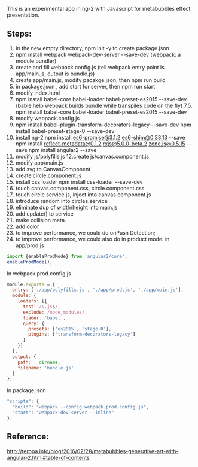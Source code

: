 This is an experimental app in ng-2 with Javascript for metabubbles effect presentation.


## Steps:
1. in the new empty directory, npm init -y to create package.json
2. npm install webpack webpack-dev-server --save-dev
(webpack: a module bundler)
3. create and fill webpack.config.js
(tell webpack entry point is app/main.js, output is bundle.js)
4. create app/main.js, modify pacakge.json, then npm run build
5. in package.json , add start for server, then npm run start
6. modify index.html
7. npm install babel-core babel-loader babel-preset-es2015 --save-dev
(bable help webpack builds bundle while transpiles code on the fly)
7.5. npm install babel-core babel-loader babel-preset-es2015 --save-dev
8. modify webpack.config.js
9. npm install babel-plugin-transform-decorators-legacy --save-dev
npm install babel-preset-stage-0 --save-dev
10. install ng-2
  npm install es6-promise@3.1.2 es6-shim@0.33.13 --save
  npm install reflect-metadata@0.1.2 rxjs@5.0.0-beta.2 zone.js@0.5.15 --save
  npm install angular2 --save
11. modify js/polyfills.js
12.create js/canvas.component.js
13. modify app/main.js
14. add svg to CanvasComponent
15. create circle.component.js
16. install css loader npm install css-loader --save-dev
17.  touch canvas.component.css, circle.component.css
18. touch circle.service.js, inject into canvas.component.js
19. introduce random into circles.service
20. eliminate dup of width/height into main.js
21. add  update() to service
22. make collision meta.
23. add color
24. to improve performance, we could do onPush Detection;
25. to improve performance, we could also do in product mode:
in app/prod.js
```javascript
import {enableProdMode} from 'angular2/core';
enableProdMode();
```
In webpack.prod.config.js
```javascript
module.exports = {
  entry: ['./app/polyfills.js', './app/prod.js', './app/main.js'],
  module: {
    loaders: [{
      test: /\.js$/,
      exclude: /node_modules/,
      loader: 'babel',
      query: {
        presets: ['es2015', 'stage-0'],
        plugins: ['transform-decorators-legacy']
      }
    }]
  },
  output: {
    path: __dirname,
    filename: 'bundle.js'
  }
};
```
In package.json
```javascript
"scripts": {
  "build": "webpack --config webpack.prod.config.js",
  "start": "webpack-dev-server --inline"
},
```

## Reference:
http://teropa.info/blog/2016/02/28/metabubbles-generative-art-with-angular-2.html#table-of-contents
